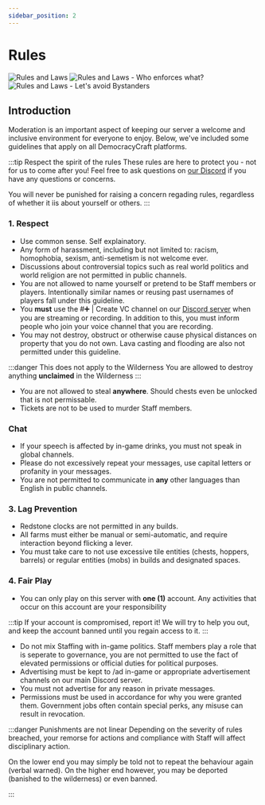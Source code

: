 ```yaml
---
sidebar_position: 2
---
```


# Rules

![Rules and Laws](/img/rulesandlaws/Rules_and_Laws.png)
![Rules and Laws - Who enforces what?](/img/rulesandlaws/Rules_and_Laws_Enforcement.png)
![Rules and Laws - Let's avoid Bystanders](/img/rulesandlaws/Bystanders.png)

## Introduction
Moderation is an important aspect of keeping our server a welcome and inclusive environment for everyone to enjoy. Below, we've included some guidelines that apply on all DemocracyCraft platforms.

:::tip Respect the spirit of the rules
These rules are here to protect you - not for us to come after you! Feel free to ask questions on [our Discord](https://discord.gg/democracy) if you have any questions or concerns.

You will never be punished for raising a concern regading rules, regardless of whether it iis about yourself or others.
:::

### 1. Respect
- Use common sense. Self explainatory. 
- Any form of harassment, including but not limited to: racism, homophobia, sexism, anti-semetism is not welcome ever.
- Discussions about controversial topics such as real world politics and world religion are not permitted in public channels.
- You are not allowed to name yourself or pretend to be Staff members or players. Intentionally similar names or reusing past usernames of players fall under this guideline.
- You **must** use the #➕ | Create VC channel on our [Discord server](https://discord.gg/democracy) when you are streaming or recording. In addition to this, you must inform people who join your voice channel that you are recording.
- You may not destroy, obstruct or otherwise cause physical distances on property that you do not own. Lava casting and flooding are also not permitted under this guideline.

:::danger This does not apply to the Wilderness
You are allowed to destroy anything **unclaimed** in the Wilderness
:::
- You are not allowed to steal **anywhere**. Should chests even be unlocked that is not permissable.
- Tickets are not to be used to murder Staff members.

### Chat
- If your speech is affected by in-game drinks, you must not speak in global channels.
- Please do not excessively repeat your messages, use capital letters or profanity in your messages.
- You are not permitted to communicate in **any** other languages than English in public channels.

### 3. Lag Prevention
- Redstone clocks are not permitted in any builds.
- All farms must either be manual or semi-automatic, and require interaction beyond flicking a lever.
- You must take care to not use excessive tile entities (chests, hoppers, barrels) or regular entities (mobs) in builds and designated spaces.

### 4. Fair Play
- You can only play on this server with **one (1)** account. Any activities that occur on this account are your responsibility

:::tip If your account is compromised, report it!
We will try to help you out, and keep the account banned until you regain access to it.
:::
- Do not mix Staffing with in-game politics. Staff members play a role that is seperate to governance, you are not permitted to use the fact of elevated permissions or official duties for political purposes.
- Advertising must be kept to /ad in-game or appropriate advertisement channels on our main Discord server.
- You must not advertise for any reason in private messages.
- Permissions must be used in accordance for why you were granted them. Government jobs often contain special perks, any misuse can result in revocation.

:::danger Punishments are not linear
Depending on the severity of rules breached, your remorse for actions and compliance with Staff will affect disciplinary action.

On the lower end you may simply be told not to repeat the behaviour again (verbal warned). On the higher end however, you may be deported (banished to the wilderness) or even banned.

:::